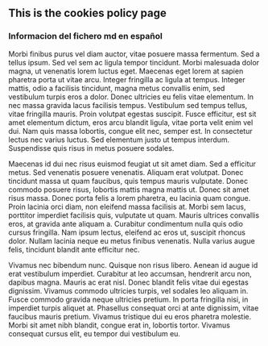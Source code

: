 ## This is the cookies policy page
### Informacion del fichero md en español
Morbi finibus purus vel diam auctor, vitae posuere massa fermentum. Sed a tellus ipsum. Sed vel sem ac ligula tempor tincidunt. Morbi malesuada dolor magna, ut venenatis lorem luctus eget. Maecenas eget lorem at sapien pharetra porta ut vitae arcu. Integer fringilla ac ligula at tempus. Integer mattis, odio a facilisis tincidunt, magna metus convallis enim, sed vestibulum turpis eros a dolor. Donec ultricies eu felis vitae elementum. In nec massa gravida lacus facilisis tempus. Vestibulum sed tempus tellus, vitae fringilla mauris. Proin volutpat egestas suscipit. Fusce efficitur, est sit amet elementum dictum, eros arcu blandit ligula, vitae porta velit enim vel dui. Nam quis massa lobortis, congue elit nec, semper est. In consectetur lectus nec varius luctus. Sed elementum justo ut tempus interdum. Suspendisse quis risus in metus posuere sodales.

Maecenas id dui nec risus euismod feugiat ut sit amet diam. Sed a efficitur metus. Sed venenatis posuere venenatis. Aliquam erat volutpat. Donec tincidunt massa ut quam faucibus, quis tempus mauris vulputate. Donec commodo posuere risus, lobortis mattis magna mattis ut. Donec sit amet risus massa. Donec porta felis a lorem pharetra, eu lacinia quam congue. Proin lacinia orci diam, non eleifend massa facilisis at. Morbi sem lacus, porttitor imperdiet facilisis quis, vulputate ut quam. Mauris ultrices convallis eros, at gravida ante aliquam a. Curabitur condimentum nulla quis odio cursus fringilla. Nam ipsum lectus, eleifend ac eros ut, suscipit rhoncus dolor. Nullam lacinia neque eu metus finibus venenatis. Nulla varius augue felis, tincidunt blandit ante efficitur nec.

Vivamus nec bibendum nunc. Quisque non risus libero. Aenean id augue id erat vestibulum imperdiet. Curabitur at leo accumsan, hendrerit arcu non, dapibus magna. Mauris ac erat nisl. Donec blandit felis vitae dui egestas dignissim. Vivamus commodo ultricies turpis, vel sodales leo aliquam in. Fusce commodo gravida neque ultricies pretium. In porta fringilla nisi, in imperdiet turpis aliquet at. Phasellus consequat orci at ante dignissim, vitae faucibus mauris pretium. Vivamus tristique dui eu eros pharetra molestie. Morbi sit amet nibh blandit, congue erat in, lobortis tortor. Vivamus consequat cursus elit, eu tempor dui vestibulum eu.